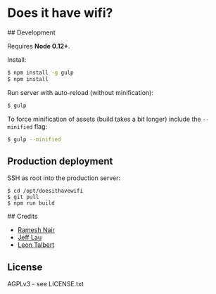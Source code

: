 # Does it have wifi?

## Development

Requires **Node 0.12+**.

Install:

```bash
$ npm install -g gulp
$ npm install
```

Run server with auto-reload (without minification):

```bash
$ gulp
```

To force minification of assets (build takes a bit longer) include the `--minified` flag:

```bash
$ gulp --minified
```

## Production deployment

SSH as root into the production server:

```
$ cd /opt/doesithavewifi
$ git pull
$ npm run build
```

## Credits

* [Ramesh Nair](https://github.com/hiddentao)
* [Jeff Lau](https://github.com/jefflau)
* [Leon Talbert](https://github.com/LeonmanRolls)

## License

AGPLv3 - see LICENSE.txt